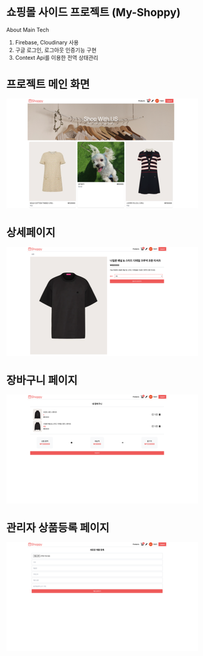 # 쇼핑몰 사이드 프로젝트 (My-Shoppy)

About Main Tech 

1. Firebase, Cloudinary 사용
2. 구글 로그인, 로그아웃 인증기능 구현
3. Context Api를 이용한 전역 상태관리  

# 프로젝트 메인 화면
<img src="main.png"/>

# 상세페이지
<img src="detail.png"/>

# 장바구니 페이지
<img src="bucket.png"/>

# 관리자 상품등록 페이지 
<img src="admin.png"/>
